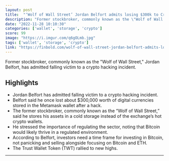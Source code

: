 ```yaml
---
layout: post
title:  "‘Wolf of Wall Street’ Jordan Belfort admits losing $300k to Crypto Hackers"
description: "Former stockbroker, commonly known as the \"Wolf of Wall Street,\" Jordan Belfort, has admitted falling victim to a crypto hacking incident."
date: "2022-11-28 10:10:30"
categories: ['wallet', 'storage', 'crypto']
score: 99
image: "https://i.imgur.com/q6gOLmb.jpg"
tags: ['wallet', 'storage', 'crypto']
link: "https://finbold.com/wolf-of-wall-street-jordan-belfort-admits-losing-300k-to-crypto-hackers/"
---
```


Former stockbroker, commonly known as the \"Wolf of Wall Street,\" Jordan Belfort, has admitted falling victim to a crypto hacking incident.

## Highlights

- Jordan Belfort has admitted falling victim to a crypto hacking incident.
- Belfort said he once lost about $300,000 worth of digital currencies stored in the Metamask wallet after a hack.
- The former stockbroker, commonly known as the “Wolf of Wall Street,” said he stores his assets in a cold storage instead of the exchange’s hot crypto wallets.
- He stressed the importance of regulating the sector, noting that Bitcoin would likely thrive in a regulated environment.
- According to Belfort, investors need a time frame for investing in Bitcoin, not panicking and selling alongside focusing on Bitcoin and ETH.
- The Trust Wallet Token (TWT) rallied to new highs.

---

